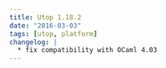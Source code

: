 ```yaml
---
title: Utop 1.18.2
date: "2016-03-03"
tags: [utop, platform]
changelog: |
  * fix compatibility with OCaml 4.03
---
```


